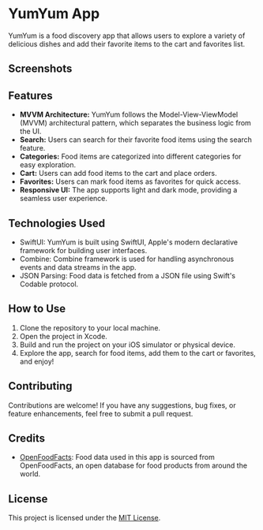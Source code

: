 # YumYum App

YumYum is a food discovery app that allows users to explore a variety of delicious dishes and add their favorite items to the cart and favorites list.

## Screenshots


## Features

- **MVVM Architecture:** YumYum follows the Model-View-ViewModel (MVVM) architectural pattern, which separates the business logic from the UI.
- **Search:** Users can search for their favorite food items using the search feature.
- **Categories:** Food items are categorized into different categories for easy exploration.
- **Cart:** Users can add food items to the cart and place orders.
- **Favorites:** Users can mark food items as favorites for quick access.
- **Responsive UI:** The app supports light and dark mode, providing a seamless user experience.

## Technologies Used

- SwiftUI: YumYum is built using SwiftUI, Apple's modern declarative framework for building user interfaces.
- Combine: Combine framework is used for handling asynchronous events and data streams in the app.
- JSON Parsing: Food data is fetched from a JSON file using Swift's Codable protocol.

## How to Use

1. Clone the repository to your local machine.
2. Open the project in Xcode.
3. Build and run the project on your iOS simulator or physical device.
4. Explore the app, search for food items, add them to the cart or favorites, and enjoy!

## Contributing

Contributions are welcome! If you have any suggestions, bug fixes, or feature enhancements, feel free to submit a pull request.

## Credits

- [OpenFoodFacts](https://world.openfoodfacts.org/): Food data used in this app is sourced from OpenFoodFacts, an open database for food products from around the world.

## License

This project is licensed under the [MIT License](LICENSE).
